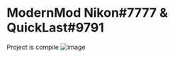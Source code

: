 # ModernMod Nikon#7777 & QuickLast#9791
Project is compile
![image](https://github.com/vasyavasya7628/ModernMod/assets/32430636/8403c9ec-48ee-4752-aa62-0c3796661831)

